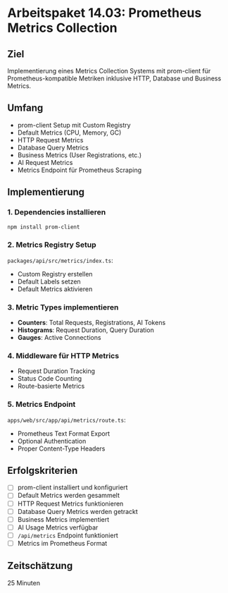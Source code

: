 # Arbeitspaket 14.03: Prometheus Metrics Collection

## Ziel
Implementierung eines Metrics Collection Systems mit prom-client für Prometheus-kompatible Metriken inklusive HTTP, Database und Business Metrics.

## Umfang
- prom-client Setup mit Custom Registry
- Default Metrics (CPU, Memory, GC)
- HTTP Request Metrics
- Database Query Metrics
- Business Metrics (User Registrations, etc.)
- AI Request Metrics
- Metrics Endpoint für Prometheus Scraping

## Implementierung

### 1. Dependencies installieren
```bash
npm install prom-client
```

### 2. Metrics Registry Setup
`packages/api/src/metrics/index.ts`:
- Custom Registry erstellen
- Default Labels setzen
- Default Metrics aktivieren

### 3. Metric Types implementieren
- **Counters**: Total Requests, Registrations, AI Tokens
- **Histograms**: Request Duration, Query Duration
- **Gauges**: Active Connections

### 4. Middleware für HTTP Metrics
- Request Duration Tracking
- Status Code Counting
- Route-basierte Metrics

### 5. Metrics Endpoint
`apps/web/src/app/api/metrics/route.ts`:
- Prometheus Text Format Export
- Optional Authentication
- Proper Content-Type Headers

## Erfolgskriterien
- [ ] prom-client installiert und konfiguriert
- [ ] Default Metrics werden gesammelt
- [ ] HTTP Request Metrics funktionieren
- [ ] Database Query Metrics werden getrackt
- [ ] Business Metrics implementiert
- [ ] AI Usage Metrics verfügbar
- [ ] `/api/metrics` Endpoint funktioniert
- [ ] Metrics im Prometheus Format

## Zeitschätzung
25 Minuten
